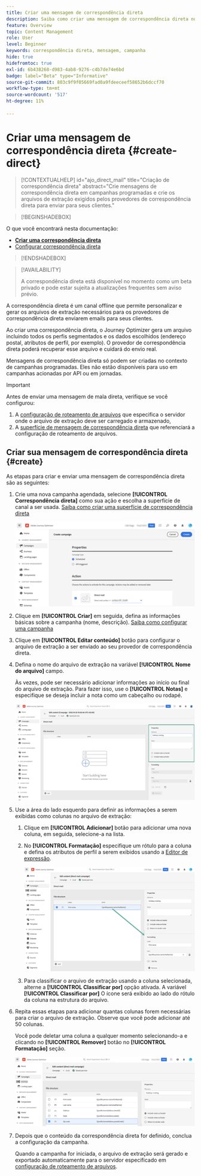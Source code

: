 ```yaml
---
title: Criar uma mensagem de correspondência direta
description: Saiba como criar uma mensagem de correspondência direta no Journey Optimizer
feature: Overview
topic: Content Management
role: User
level: Beginner
keywords: correspondência direta, mensagem, campanha
hide: true
hidefromtoc: true
exl-id: 6b438268-d983-4ab8-9276-c4b7de74e6bd
badge: label="Beta" type="Informative"
source-git-commit: 803c9f9f05669fad0a9fdeeceef58652b6dccf70
workflow-type: tm+mt
source-wordcount: '517'
ht-degree: 11%

---
```


# Criar uma mensagem de correspondência direta {#create-direct}

>[!CONTEXTUALHELP]
>id="ajo_direct_mail"
>title="Criação de correspondência direta"
>abstract="Crie mensagens de correspondência direta em campanhas programadas e crie os arquivos de extração exigidos pelos provedores de correspondência direta para enviar para seus clientes."

>[!BEGINSHADEBOX]

O que você encontrará nesta documentação:

* **[Criar uma correspondência direta](create-direct-mail.md)**
* [Configurar correspondência direta](direct-mail-configuration.md)

>[!ENDSHADEBOX]

>[!AVAILABILITY]
>
>A correspondência direta está disponível no momento como um beta privado e pode estar sujeita a atualizações frequentes sem aviso prévio.

A correspondência direta é um canal offline que permite personalizar e gerar os arquivos de extração necessários para os provedores de correspondência direta enviarem emails para seus clientes.

Ao criar uma correspondência direta, o Journey Optimizer gera um arquivo incluindo todos os perfis segmentados e os dados escolhidos (endereço postal, atributos de perfil, por exemplo). O provedor de correspondência direta poderá recuperar esse arquivo e cuidará do envio real.

Mensagens de correspondência direta só podem ser criadas no contexto de campanhas programadas. Eles não estão disponíveis para uso em campanhas acionadas por API ou em jornadas.

>[!IMPORTANT]
>
>Antes de enviar uma mensagem de mala direta, verifique se você configurou:
>
>1. A [configuração de roteamento de arquivos](../direct-mail/direct-mail-configuration.md#file-routing-configuration) que especifica o servidor onde o arquivo de extração deve ser carregado e armazenado,
>1. A [superfície de mensagem de correspondência direta](../direct-mail/direct-mail-configuration.md#direct-mail-surface) que referenciará a configuração de roteamento de arquivos.


## Criar sua mensagem de correspondência direta {#create}

As etapas para criar e enviar uma mensagem de correspondência direta são as seguintes:

1. Crie uma nova campanha agendada, selecione **[!UICONTROL Correspondência direta]** como sua ação e escolha a superfície de canal a ser usada. [Saiba como criar uma superfície de correspondência direta](../direct-mail/direct-mail-configuration.md#direct-mail-surface)

   ![](assets/direct-mail-campaign.png)

1. Clique em **[!UICONTROL Criar]** em seguida, defina as informações básicas sobre a campanha (nome, descrição). [Saiba como configurar uma campanha](../campaigns/create-campaign.md)

1. Clique em **[!UICONTROL Editar conteúdo]** botão para configurar o arquivo de extração a ser enviado ao seu provedor de correspondência direta.

1. Defina o nome do arquivo de extração na variável **[!UICONTROL Nome do arquivo]** campo.

   Às vezes, pode ser necessário adicionar informações ao início ou final do arquivo de extração. Para fazer isso, use o **[!UICONTROL Notas]** e especifique se deseja incluir a nota como um cabeçalho ou rodapé.

   <!--Click on the button to the right of the Output file field and enter the desired label. You can use personalization fields, content blocks and dynamic text (see Defining content). For example, you can complete the label with the delivery ID or the extraction date.-->

   ![](assets/direct-mail-properties.png)

1. Use a área do lado esquerdo para definir as informações a serem exibidas como colunas no arquivo de extração:

   1. Clique em **[!UICONTROL Adicionar]** botão para adicionar uma nova coluna, em seguida, selecione-a na lista.

   1. No **[!UICONTROL Formatação]** especifique um rótulo para a coluna e defina os atributos de perfil a serem exibidos usando a [Editor de expressão](../personalization/personalization-build-expressions.md).

      ![](assets/direct-mail-content.png)

   1. Para classificar o arquivo de extração usando a coluna selecionada, alterne a **[!UICONTROL Classificar por]** opção ativada. A variável **[!UICONTROL Classificar por]** O ícone será exibido ao lado do rótulo da coluna na estrutura do arquivo.

1. Repita essas etapas para adicionar quantas colunas forem necessárias para criar o arquivo de extração. Observe que você pode adicionar até 50 colunas.

   Você pode deletar uma coluna a qualquer momento selecionando-a e clicando no **[!UICONTROL Remover]** botão no **[!UICONTROL Formatação]** seção.

   ![](assets/direct-mail-complete.png)

1. Depois que o conteúdo da correspondência direta for definido, conclua a configuração da campanha.

   Quando a campanha for iniciada, o arquivo de extração será gerado e exportado automaticamente para o servidor especificado em [configuração de roteamento de arquivos](../direct-mail/direct-mail-configuration.md).
